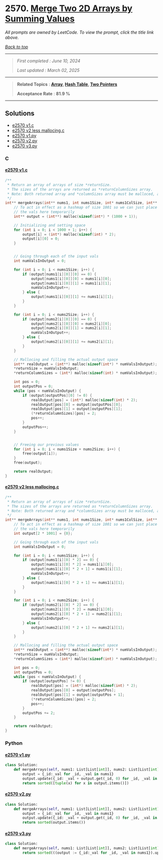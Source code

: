 # 2570. [Merge Two 2D Arrays by Summing Values](<https://leetcode.com/problems/merge-two-2d-arrays-by-summing-values>)

*All prompts are owned by LeetCode. To view the prompt, click the title link above.*

*[Back to top](<../README.md>)*

------

> *First completed : June 10, 2024*
>
> *Last updated : March 02, 2025*

------

> **Related Topics** : **[Array](<by_topic/Array.md>), [Hash Table](<by_topic/Hash Table.md>), [Two Pointers](<by_topic/Two Pointers.md>)**
>
> **Acceptance Rate** : **81.9 %**

------

## Solutions

- [e2570 v1.c](<../my-submissions/e2570 v1.c>)
- [e2570 v2 less mallocing.c](<../my-submissions/e2570 v2 less mallocing.c>)
- [e2570 v1.py](<../my-submissions/e2570 v1.py>)
- [e2570 v2.py](<../my-submissions/e2570 v2.py>)
- [e2570 v3.py](<../my-submissions/e2570 v3.py>)
### C
#### [e2570 v1.c](<../my-submissions/e2570 v1.c>)
```C
/**
 * Return an array of arrays of size *returnSize.
 * The sizes of the arrays are returned as *returnColumnSizes array.
 * Note: Both returned array and *columnSizes array must be malloced, assume caller calls free().
 */
int** mergeArrays(int** nums1, int nums1Size, int* nums1ColSize, int** nums2, int nums2Size, int* nums2ColSize, int* returnSize, int** returnColumnSizes){
    // To act in effect as a hashmap of size 1001 so we can just place 
    // the vals here temporarily
    int** output = (int**) malloc(sizeof(int*) * (1000 + 1));

    // Initializing and setting space
    for (int i = 0; i < 1000 + 1; i++) {
        output[i] = (int*) malloc(sizeof(int) * 2);
        output[i][0] = 0;
    }


    // Going through each of the input vals
    int numValsInOutput = 0;

    for (int i = 0; i < nums1Size; i++) {
        if (output[nums1[i][0]][0] == 0) {
            output[nums1[i][0]][0] = nums1[i][0];
            output[nums1[i][0]][1] = nums1[i][1];
            numValsInOutput++;
        } else {
            output[nums1[i][0]][1] += nums1[i][1];
        }
    }

    for (int i = 0; i < nums2Size; i++) {
        if (output[nums2[i][0]][0] == 0) {
            output[nums2[i][0]][0] = nums2[i][0];
            output[nums2[i][0]][1] = nums2[i][1];
            numValsInOutput++;
        } else {
            output[nums2[i][0]][1] += nums2[i][1];
        }
    }

    // Mallocing and filling the actual output space
    int** realOutput = (int**) malloc(sizeof(int*) * numValsInOutput);
    *returnSize = numValsInOutput;
    *returnColumnSizes = (int*) malloc(sizeof(int) * numValsInOutput);

    int pos = 0;
    int outputPos = 0;
    while (pos < numValsInOutput) {
        if (output[outputPos][0] != 0) {
            realOutput[pos] = (int*) malloc(sizeof(int) * 2);
            realOutput[pos][0] = output[outputPos][0];
            realOutput[pos][1] = output[outputPos][1];
            (*returnColumnSizes)[pos] = 2;
            pos++;
        }
        outputPos++;
    }


    // Freeing our previous values
    for (int i = 0; i < nums1Size + nums2Size; i++) {
        free(output[i]);    
    }
    free(output);

    return realOutput;
}
```

#### [e2570 v2 less mallocing.c](<../my-submissions/e2570 v2 less mallocing.c>)
```C
/**
 * Return an array of arrays of size *returnSize.
 * The sizes of the arrays are returned as *returnColumnSizes array.
 * Note: Both returned array and *columnSizes array must be malloced, assume caller calls free().
 */
int** mergeArrays(int** nums1, int nums1Size, int* nums1ColSize, int** nums2, int nums2Size, int* nums2ColSize, int* returnSize, int** returnColumnSizes){
    // To act in effect as a hashmap of size 1001 so we can just place 
    // the vals here temporarily
    int output[2 * 1001] = {0};

    // Going through each of the input vals
    int numValsInOutput = 0;

    for (int i = 0; i < nums1Size; i++) {
        if (output[nums1[i][0] * 2] == 0) {
            output[nums1[i][0] * 2] = nums1[i][0];
            output[nums1[i][0] * 2 + 1] = nums1[i][1];
            numValsInOutput++;
        } else {
            output[nums1[i][0] * 2 + 1] += nums1[i][1];
        }
    }

    for (int i = 0; i < nums2Size; i++) {
        if (output[nums2[i][0] * 2] == 0) {
            output[nums2[i][0] * 2] = nums2[i][0];
            output[nums2[i][0] * 2 + 1] = nums2[i][1];
            numValsInOutput++;
        } else {
            output[nums2[i][0] * 2 + 1] += nums2[i][1];
        }
    }

    // Mallocing and filling the actual output space
    int** realOutput = (int**) malloc(sizeof(int*) * numValsInOutput);
    *returnSize = numValsInOutput;
    *returnColumnSizes = (int*) malloc(sizeof(int) * numValsInOutput);

    int pos = 0;
    int outputPos = 0;
    while (pos < numValsInOutput) {
        if (output[outputPos] != 0) {
            realOutput[pos] = (int*) malloc(sizeof(int) * 2);
            realOutput[pos][0] = output[outputPos];
            realOutput[pos][1] = output[outputPos + 1];
            (*returnColumnSizes)[pos] = 2;
            pos++;
        }
        outputPos += 2;
    }

    return realOutput;
}
```

### Python
#### [e2570 v1.py](<../my-submissions/e2570 v1.py>)
```Python
class Solution:
    def mergeArrays(self, nums1: List[List[int]], nums2: List[List[int]]) -> List[List[int]]:
        output = {_id:_val for _id, _val in nums1}
        output.update({_id: _val + output.get(_id, 0) for _id, _val in nums2})
        return sorted([tuple(x) for x in output.items()])
```

#### [e2570 v2.py](<../my-submissions/e2570 v2.py>)
```Python
class Solution:
    def mergeArrays(self, nums1: List[List[int]], nums2: List[List[int]]) -> List[List[int]]:
        output = {_id:_val for _id, _val in nums1}
        output.update({_id: _val + output.get(_id, 0) for _id, _val in nums2})
        return sorted(output.items())
```

#### [e2570 v3.py](<../my-submissions/e2570 v3.py>)
```Python
class Solution:
    def mergeArrays(self, nums1: List[List[int]], nums2: List[List[int]]) -> List[List[int]]:
        return sorted(((output := {_id:_val for _id, _val in nums1}).update({_id: _val + output.get(_id, 0) for _id, _val in nums2}), output.items())[1])
```

